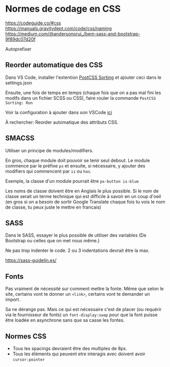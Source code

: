 # Normes de codage en CSS

https://codeguide.co/#css
https://manuals.gravitydept.com/code/css/naming
https://medium.com/@andersonorui_/bem-sass-and-bootstrap-9f89dc07d20f

Autoprefixer

## Reorder automatique des CSS

Dans VS Code, installer l'extention [PostCSS Sorting](https://marketplace.visualstudio.com/items?itemName=mrmlnc.vscode-postcss-sorting) et ajouter ceci dans le settings.json

Ensuite, une fois de temps en temps (chaque fois que on a pas mal fini les modifs dans un fichier SCSS ou CSS), faire rouler la commande `PostCSS Sorting: Run`

Voir la configuration à ajouter dans son VSCode [ici](config-postcss)

À rechercher: Reorder automatique des attributs CSS.

## SMACSS
Utiliser un principe de modules/modifiers.

En gros, chaque module doit pouvoir se tenir seul debout. Le module commence par le préfixe `px` et ensuite, si nécessaire, y ajouter des modifiers qui commencent par `is` ou `has`.

Exemple, la classe d'un module pourrait être `px-button is-blue`

Les noms de classe doivent être en Anglais le plus possible. Si le nom de classe serait un terme technique qui est difficile à savoir en un coup d'oeil (en gros si on a besoin de sortir Google Translate chaque fois tu vois le nom de classe, tu peux juste le mettre en francais)

## SASS

Dans le SASS, essayer le plus possible de utiliser des variables (De Bootstrap ou celles que on met nous même.)

Ne pas trop indenter le code. 2 ou 3 indentations devrait être la max.

https://sass-guidelin.es/

## Fonts

Pas vraiment de nécessité sur comment mettre la fonte. Même que selon le site, certains vont te donner un `<link>`, certains vont te demander un import.

Sa ne dérange pas. Mais ce qui est nécessaire c'est de placer (ou requérir via le fournisseur de fonts) un `font-display:swap` pour que la font puisse être loadée en asynchrone sans que sa casse les fontes.

## Normes CSS
- Tous les spacings devraient être des multiples de 8px.
- Tous les éléments qui peuvent etre interagis avec doivent avoir `cursor:pointer`

